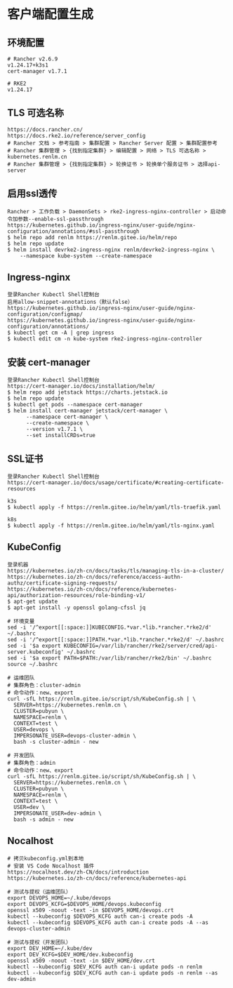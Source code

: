 # 客户端配置生成

## 环境配置
	# Rancher v2.6.9
	v1.24.17+k3s1
	cert-manager v1.7.1
	
	# RKE2
	v1.24.17
	
## TLS 可选名称
	https://docs.rancher.cn/
	https://docs.rke2.io/reference/server_config
	# Rancher 文档 > 参考指南 > 集群配置 > Rancher Server 配置 > 集群配置参考
	# Rancher 集群管理 > {找到指定集群} > 编辑配置 > 网络 > TLS 可选名称 > kubernetes.renlm.cn
	# Rancher 集群管理 > {找到指定集群} > 轮换证书 > 轮换单个服务证书 > 选择api-server
	
## 启用ssl透传
	Rancher > 工作负载 > DaemonSets > rke2-ingress-nginx-controller > 启动命令加参数--enable-ssl-passthrough
	https://kubernetes.github.io/ingress-nginx/user-guide/nginx-configuration/annotations/#ssl-passthrough
	$ helm repo add renlm https://renlm.gitee.io/helm/repo
	$ helm repo update
	$ helm install devrke2-ingress-nginx renlm/devrke2-ingress-nginx \
        --namespace kube-system --create-namespace
	
## Ingress-nginx 
	登录Rancher Kubectl Shell控制台
	启用allow-snippet-annotations（默认false）
	https://kubernetes.github.io/ingress-nginx/user-guide/nginx-configuration/configmap/
	https://kubernetes.github.io/ingress-nginx/user-guide/nginx-configuration/annotations/
	$ kubectl get cm -A | grep ingress
	$ kubectl edit cm -n kube-system rke2-ingress-nginx-controller
	
## 安装 cert-manager
	登录Rancher Kubectl Shell控制台
	https://cert-manager.io/docs/installation/helm/
	$ helm repo add jetstack https://charts.jetstack.io
	$ helm repo update
	$ kubectl get pods --namespace cert-manager
	$ helm install cert-manager jetstack/cert-manager \
		  --namespace cert-manager \
		  --create-namespace \
		  --version v1.7.1 \
		  --set installCRDs=true

## SSL证书
	登录Rancher Kubectl Shell控制台
	https://cert-manager.io/docs/usage/certificate/#creating-certificate-resources
	
	k3s
	$ kubectl apply -f https://renlm.gitee.io/helm/yaml/tls-traefik.yaml
	
	k8s
	$ kubectl apply -f https://renlm.gitee.io/helm/yaml/tls-nginx.yaml

## KubeConfig
	登录机器
	https://kubernetes.io/zh-cn/docs/tasks/tls/managing-tls-in-a-cluster/
	https://kubernetes.io/zh-cn/docs/reference/access-authn-authz/certificate-signing-requests/
	https://kubernetes.io/zh-cn/docs/reference/kubernetes-api/authorization-resources/role-binding-v1/
	$ apt-get update
	$ apt-get install -y openssl golang-cfssl jq
	
```	
# 环境变量
sed -i '/^export[[:space:]]KUBECONFIG.*var.*lib.*rancher.*rke2/d' ~/.bashrc
sed -i '/^export[[:space:]]PATH.*var.*lib.*rancher.*rke2/d' ~/.bashrc
sed -i '$a export KUBECONFIG=/var/lib/rancher/rke2/server/cred/api-server.kubeconfig' ~/.bashrc
sed -i '$a export PATH=$PATH:/var/lib/rancher/rke2/bin' ~/.bashrc
source ~/.bashrc
```
	
```
# 运维团队
# 集群角色：cluster-admin
# 命令动作：new、export
curl -sfL https://renlm.gitee.io/script/sh/KubeConfig.sh | \
  SERVER=https://kubernetes.renlm.cn \
  CLUSTER=pubyun \
  NAMESPACE=renlm \
  CONTEXT=test \
  USER=devops \
  IMPERSONATE_USER=devops-cluster-admin \
  bash -s cluster-admin - new
```

```
# 开发团队
# 集群角色：admin
# 命令动作：new、export
curl -sfL https://renlm.gitee.io/script/sh/KubeConfig.sh | \
  SERVER=https://kubernetes.renlm.cn \
  CLUSTER=pubyun \
  NAMESPACE=renlm \
  CONTEXT=test \
  USER=dev \
  IMPERSONATE_USER=dev-admin \
  bash -s admin - new
```

## Nocalhost
	# 拷贝kubeconfig.yml到本地
	# 安装 VS Code Nocalhost 插件
	https://nocalhost.dev/zh-CN/docs/introduction
	https://kubernetes.io/zh-cn/docs/reference/kubernetes-api
	
```	
# 测试与提权（运维团队）
export DEVOPS_HOME=~/.kube/devops
export DEVOPS_KCFG=$DEVOPS_HOME/devops.kubeconfig
openssl x509 -noout -text -in $DEVOPS_HOME/devops.crt
kubectl --kubeconfig $DEVOPS_KCFG auth can-i create pods -A
kubectl --kubeconfig $DEVOPS_KCFG auth can-i create pods -A --as devops-cluster-admin
```

```	
# 测试与提权（开发团队）
export DEV_HOME=~/.kube/dev
export DEV_KCFG=$DEV_HOME/dev.kubeconfig
openssl x509 -noout -text -in $DEV_HOME/dev.crt
kubectl --kubeconfig $DEV_KCFG auth can-i update pods -n renlm
kubectl --kubeconfig $DEV_KCFG auth can-i update pods -n renlm --as dev-admin
```
